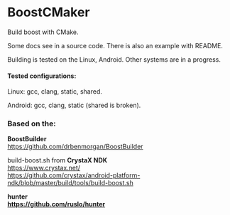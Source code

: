 # BoostCMaker
Build boost with CMake.

Some docs see in a source code. There is also an example with README.

Building is tested on the Linux, Android. Other systems are in a progress.

#### Tested configurations:

Linux: gcc, clang, static, shared.

Android: gcc, clang, static (shared is broken).

### Based on the:

<b>BoostBuilder</b><br />
https://github.com/drbenmorgan/BoostBuilder

build-boost.sh from <b>CrystaX NDK</b><br />
https://www.crystax.net/  <br />
https://github.com/crystax/android-platform-ndk/blob/master/build/tools/build-boost.sh

<b>hunter<b><br />
https://github.com/ruslo/hunter
